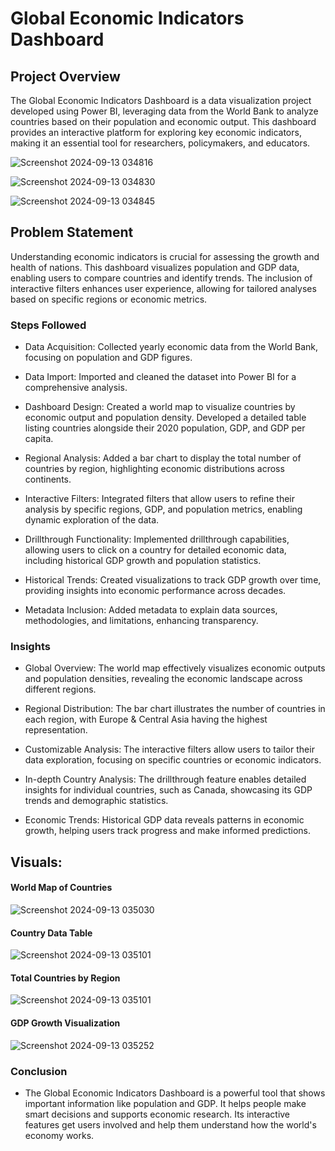# Global Economic Indicators Dashboard

## Project Overview
The Global Economic Indicators Dashboard is a data visualization project developed using Power BI, leveraging data from the World Bank to analyze countries based on their population and economic output. This dashboard provides an interactive platform for exploring key economic indicators, making it an essential tool for researchers, policymakers, and educators.

![Screenshot 2024-09-13 034816](https://github.com/user-attachments/assets/548d6959-4aaa-47f1-9888-151d126c2d39)


![Screenshot 2024-09-13 034830](https://github.com/user-attachments/assets/6c80d09a-ab6a-4303-98a7-adf1d197d53e)


![Screenshot 2024-09-13 034845](https://github.com/user-attachments/assets/c5e9c61a-9aab-4f70-85a2-c9f9b2c86f90)

## Problem Statement
Understanding economic indicators is crucial for assessing the growth and health of nations. This dashboard visualizes population and GDP data, enabling users to compare countries and identify trends. The inclusion of interactive filters enhances user experience, allowing for tailored analyses based on specific regions or economic metrics.

### Steps Followed
- Data Acquisition: Collected yearly economic data from the World Bank, focusing on population and GDP figures.

 - Data Import: Imported and cleaned the dataset into Power BI for a comprehensive analysis.


- Dashboard Design: Created a world map to visualize countries by economic output and population density. Developed a detailed table listing countries alongside their 2020 population, GDP, and GDP per capita.


- Regional Analysis: Added a bar chart to display the total number of countries by region, highlighting economic distributions across continents.

- Interactive Filters: Integrated filters that allow users to refine their analysis by specific regions, GDP, and population metrics, enabling dynamic exploration of the data.

- Drillthrough Functionality: Implemented drillthrough capabilities, allowing users to click on a country for detailed economic data, including historical GDP growth and population statistics.


- Historical Trends: Created visualizations to track GDP growth over time, providing insights into economic performance across decades.

- Metadata Inclusion: Added metadata to explain data sources, methodologies, and limitations, enhancing transparency.

### Insights
- Global Overview: The world map effectively visualizes economic outputs and population densities, revealing the economic landscape across different regions.

- Regional Distribution: The bar chart illustrates the number of countries in each region, with Europe & Central Asia having the highest representation.

- Customizable Analysis: The interactive filters allow users to tailor their data exploration, focusing on specific countries or economic indicators.

- In-depth Country Analysis: The drillthrough feature enables detailed insights for individual countries, such as Canada, showcasing its GDP trends and demographic statistics.

- Economic Trends: Historical GDP data reveals patterns in economic growth, helping users track progress and make informed predictions.


## Visuals: 

#### World Map of Countries

![Screenshot 2024-09-13 035030](https://github.com/user-attachments/assets/c46841ce-fda2-492b-9775-6e03b464e794)



#### Country Data Table
![Screenshot 2024-09-13 035101](https://github.com/user-attachments/assets/632132d0-e31a-47a6-951e-0f5e5f806159)


#### Total Countries by Region

![Screenshot 2024-09-13 035101](https://github.com/user-attachments/assets/632132d0-e31a-47a6-951e-0f5e5f806159)


#### GDP Growth Visualization

![Screenshot 2024-09-13 035252](https://github.com/user-attachments/assets/fb0fa507-100a-4290-9146-c32e99939891)



### Conclusion
- The Global Economic Indicators Dashboard is a powerful tool that shows important information like population and GDP. It helps people make smart decisions and supports economic research. Its interactive features get users involved and help them understand how the world's economy works.

